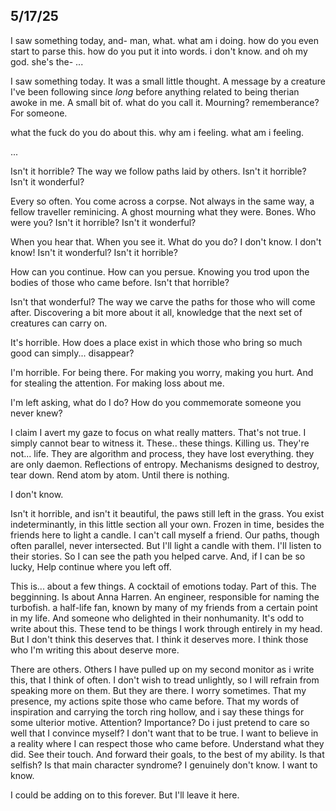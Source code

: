 ## 5/17/25
I saw something today, and-
man, what. what am i doing.
how do you even start to parse this. how do you put it into words.
i don't know.
and
oh my god. she's the-
...


I saw something today.
It was a small little thought. A message by a creature I've been following since *long* before anything related to being therian awoke in me.
A small bit of. what do you call it. Mourning? rememberance? For someone.

what the fuck do you do about this.
why am i feeling. what am i feeling.

...

Isn't it horrible? The way we follow paths laid by others.
Isn't it horrible?
Isn't it wonderful?

Every so often. You come across a corpse. Not always in the same way, a fellow traveller reminicing. A ghost mourning what they were. Bones. Who were you?
Isn't it horrible?
Isn't it wonderful?

When you hear that. When you see it. What do you do? I don't know. I don't know!
Isn't it wonderful?
Isn't it horrible?

How can you continue. How can you persue. Knowing you trod upon the bodies of those who came before. Isn't that horrible?

Isn't that wonderful?
The way we carve the paths for those who will come after. Discovering a bit more about it all, knowledge that the next set of creatures can carry on.

It's horrible. How does a place exist in which those who bring so much good can simply... disappear?

I'm horrible. For being there. For making you worry, making you hurt. And for stealing the attention. For making loss about me.


I'm left asking, what do I do?
How do you commemorate someone you never knew?

I claim I avert my gaze to focus on what really matters. That's not true. I simply cannot bear to witness it. These.. these things. Killing us. They're not... life. They are algorithm and process, they have lost everything. they are only daemon. Reflections of entropy. Mechanisms designed to destroy, tear down. Rend atom by atom. Until there is nothing.

I don't know.


Isn't it horrible,
and isn't it beautiful,
the paws still left in the grass.
You exist indeterminantly, in this little section all your own.
Frozen in time, besides the friends here to light a candle.
I can't call myself a friend. Our paths, though often parallel, never intersected.
But I'll light a candle with them. I'll listen to their stories.
So I can see the path you helped carve.
And, if I can be so lucky,
Help continue where you left off.




This is... about a few things. A cocktail of emotions today. Part of this. The begginning. Is about Anna Harren. An engineer, responsible for naming the turbofish. a half-life fan, known by many of my friends from a certain point in my life. And someone who delighted in their nonhumanity.
It's odd to write about this. These tend to be things I work through entirely in my head. But I don't think this deserves that. I think it deserves more. I think those who I'm writing this about deserve more.

There are others. Others I have pulled up on my second monitor as i write this, that I think of often. I don't wish to tread unlightly, so I will refrain from speaking more on them. But they are there.
I worry sometimes. That my presence, my actions spite those who came before. That my words of inspiration and carrying the torch ring hollow, and i say these things for some ulterior motive. Attention? Importance? Do i just pretend to care so well that I convince myself?
I don't want that to be true. I want to believe in a reality where I can respect those who came before. Understand what they did. See their touch. And forward their goals, to the best of my ability. Is that selfish? Is that main character syndrome? I genuinely don't know. I want to know.

I could be adding on to this forever. But I'll leave it here.